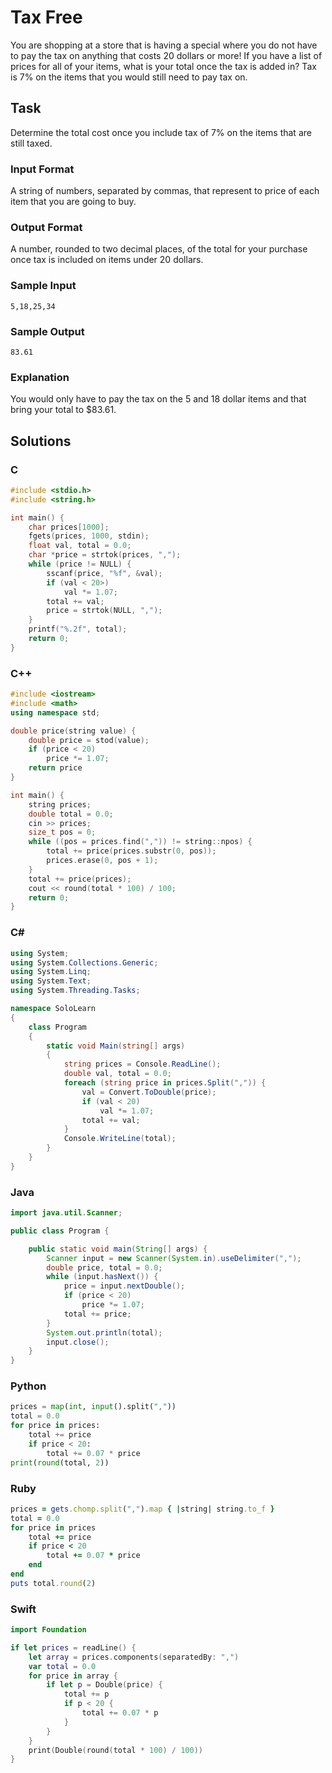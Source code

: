 # Tax Free
You are shopping at a store that is having a special where you do not have to pay the tax on anything that costs 20 dollars or more! If you have a list of prices for all of your items, what is your total once the tax is added in? Tax is 7% on the items that you would still need to pay tax on.
## Task
Determine the total cost once you include tax of 7% on the items that are still taxed.
### Input Format
A string of numbers, separated by commas, that represent to price of each item that you are going to buy.
### Output Format
A number, rounded to two decimal places, of the total for your purchase once tax is included on items under 20 dollars.
### Sample Input
```
5,18,25,34
```
### Sample Output
```
83.61
```
### Explanation
You would only have to pay the tax on the 5 and 18 dollar items and that bring your total to $83.61.
## Solutions
### C
```c
#include <stdio.h>
#include <string.h>

int main() {
    char prices[1000];
    fgets(prices, 1000, stdin);
    float val, total = 0.0;
    char *price = strtok(prices, ",");
    while (price != NULL) {
        sscanf(price, "%f", &val);
        if (val < 20>)
            val *= 1.07;
        total += val;
        price = strtok(NULL, ",");
    }
    printf("%.2f", total);
    return 0;
} 
```
### C++
```cpp
#include <iostream>
#include <math>
using namespace std;

double price(string value) {
    double price = stod(value);
    if (price < 20)
        price *= 1.07;
    return price
}

int main() {
    string prices;
    double total = 0.0;
    cin >> prices;
    size_t pos = 0;
    while ((pos = prices.find(",")) != string::npos) {
        total += price(prices.substr(0, pos));
        prices.erase(0, pos + 1);
    }
    total += price(prices);
    cout << round(total * 100) / 100;
    return 0;
} 
```
### C#
```cs
using System;
using System.Collections.Generic;
using System.Linq;
using System.Text;
using System.Threading.Tasks;

namespace SoloLearn
{
    class Program
    {
        static void Main(string[] args)
        {
            string prices = Console.ReadLine();
            double val, total = 0.0;
            foreach (string price in prices.Split(",")) {
                val = Convert.ToDouble(price);
                if (val < 20)
                    val *= 1.07;
                total += val;
            }
            Console.WriteLine(total);
        }
    }
} 
```
### Java
```java
import java.util.Scanner;

public class Program {

    public static void main(String[] args) {
        Scanner input = new Scanner(System.in).useDelimiter(",");
        double price, total = 0.0;
        while (input.hasNext()) {
            price = input.nextDouble();
            if (price < 20)
                price *= 1.07;
            total += price;
        }
        System.out.println(total);
        input.close();
    }
}
```
### Python
```python
prices = map(int, input().split(","))
total = 0.0
for price in prices:
    total += price
    if price < 20:
        total += 0.07 * price
print(round(total, 2))
```
### Ruby
```ruby
prices = gets.chomp.split(",").map { |string| string.to_f }
total = 0.0
for price in prices
    total += price
    if price < 20
        total += 0.07 * price
    end
end
puts total.round(2)
```
### Swift
```swift
import Foundation

if let prices = readLine() {
    let array = prices.components(separatedBy: ",")
    var total = 0.0
    for price in array {
        if let p = Double(price) {
            total += p
            if p < 20 {
                total += 0.07 * p
            }
        }
    }
    print(Double(round(total * 100) / 100))
} 
```